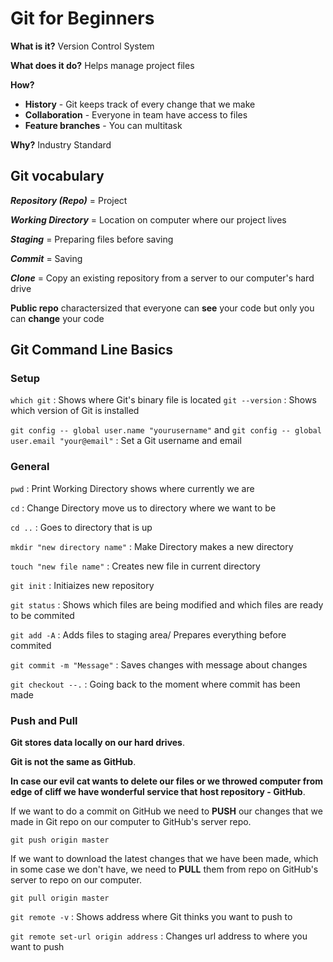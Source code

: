 # Git for Beginners

__What is it?__ Version Control System

__What does it do?__ Helps manage project files

__How?__

- __History__ - Git keeps track of every change that we make
- __Collaboration__ - Everyone in team have access to files
- __Feature branches__ - You can multitask

__Why?__ Industry Standard

## Git vocabulary

**_Repository (Repo)_** = Project

**_Working Directory_** = Location on computer where our project lives

**_Staging_** = Preparing files before saving

**_Commit_** = Saving

**_Clone_** = Copy an existing repository from a server to our computer's hard drive

__Public repo__ charactersized that everyone can __see__ your code but only you can __change__ your code

## Git Command Line Basics

### Setup
`which git` : Shows where Git's binary file is located
`git --version` : Shows which version of Git is installed

`git config -- global user.name "yourusername"` and  `git config -- global user.email "your@email"` : Set a Git username and email

### General

`pwd` : Print Working Directory shows where currently we are

`cd` : Change Directory move us to directory where we want to be

`cd ..` : Goes to directory that is up

`mkdir "new directory name"` : Make Directory makes a new directory

`touch "new file name"` : Creates new file in current directory

`git init` : Initiaizes new repository

`git status` : Shows which files are being modified and which files are ready to be commited

`git add -A` : Adds files to staging area/ Prepares everything before commited

`git commit -m "Message"` : Saves changes with message about changes

`git checkout --.` : Going back to the moment where commit has been made

### Push and Pull

__Git stores data locally on our hard drives__.

__Git is not the same as GitHub__.

__In case our evil cat wants to delete our files or we throwed computer from edge of cliff we have wonderful service that host repository - GitHub__.

If we want to do a commit on GitHub we need to __PUSH__ our changes that we made in Git repo on our computer to GitHub's server repo.

`git push origin master`

If we want to download the latest changes that we have been made, which in some case we don't have, we need to __PULL__ them from repo on GitHub's server to repo on our computer.

`git pull origin master`

`git remote -v` : Shows address where Git thinks you want to push to

`git remote set-url origin address` : Changes url address to where you want to push
